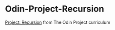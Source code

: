 # Odin-Project-Recursion
[Project: Recursion](https://www.theodinproject.com/courses/ruby-programming/lessons/recursion) from The Odin Project curriculum

